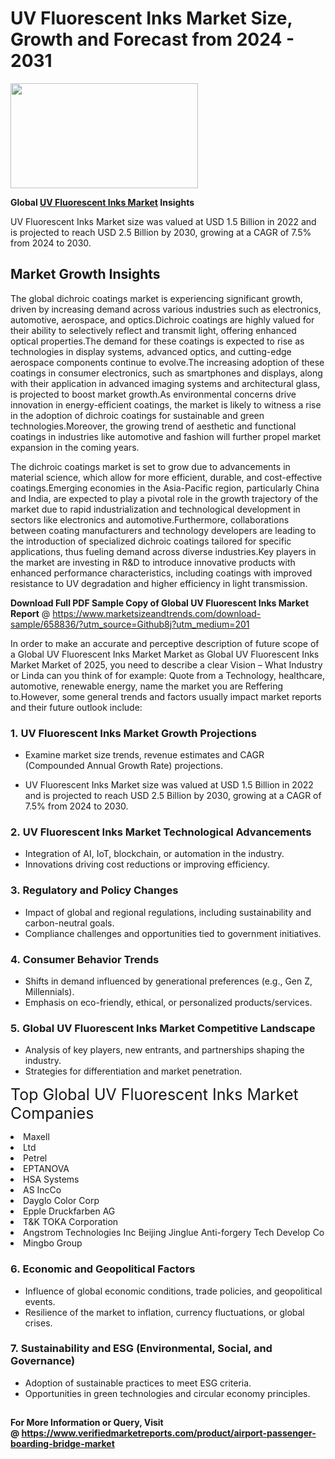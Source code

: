 <H1>UV Fluorescent Inks Market Size, Growth and Forecast from 2024 - 2031</H1><img class="aligncenter size-medium wp-image-584254" src="https://thirdeyenews.in/wp-content/uploads/2024/09/Global-Market-Research-300x168.jpeg" alt="" width="300" height="168" /><p><strong>Global&nbsp;<a href="https://www.marketsizeandtrends.com/download-sample/658836/?utm_source=Github8j?utm_medium=201">UV Fluorescent Inks Market</a> Insights</strong></p><p>UV Fluorescent Inks Market size was valued at USD 1.5 Billion in 2022 and is projected to reach USD 2.5 Billion by 2030, growing at a CAGR of 7.5% from 2024 to 2030.</p><p><h2>Market Growth Insights</h2> <p>The global dichroic coatings market is experiencing significant growth, driven by increasing demand across various industries such as electronics, automotive, aerospace, and optics.Dichroic coatings are highly valued for their ability to selectively reflect and transmit light, offering enhanced optical properties.The demand for these coatings is expected to rise as technologies in display systems, advanced optics, and cutting-edge aerospace components continue to evolve.The increasing adoption of these coatings in consumer electronics, such as smartphones and displays, along with their application in advanced imaging systems and architectural glass, is projected to boost market growth.As environmental concerns drive innovation in energy-efficient coatings, the market is likely to witness a rise in the adoption of dichroic coatings for sustainable and green technologies.Moreover, the growing trend of aesthetic and functional coatings in industries like automotive and fashion will further propel market expansion in the coming years.</p> <p>The dichroic coatings market is set to grow due to advancements in material science, which allow for more efficient, durable, and cost-effective coatings.Emerging economies in the Asia-Pacific region, particularly China and India, are expected to play a pivotal role in the growth trajectory of the market due to rapid industrialization and technological development in sectors like electronics and automotive.Furthermore, collaborations between coating manufacturers and technology developers are leading to the introduction of specialized dichroic coatings tailored for specific applications, thus fueling demand across diverse industries.Key players in the market are investing in R&D to introduce innovative products with enhanced performance characteristics, including coatings with improved resistance to UV degradation and higher efficiency in light transmission.<p><span class=""><strong>Download Full PDF Sample Copy of Global UV Fluorescent Inks Market Report</strong> @ <a href="https://www.marketsizeandtrends.com/download-sample/658836/?utm_source=Github8j?utm_medium=201" target="_blank">https://www.marketsizeandtrends.com/download-sample/658836/?utm_source=Github8j?utm_medium=201</a></span></p><p>In order to make an accurate and perceptive description of future scope of a Global&nbsp;UV Fluorescent Inks Market Market as Global&nbsp;UV Fluorescent Inks Market Market of 2025, you need to describe a clear Vision &ndash; What Industry or Linda can you think of for example: Quote from a Technology, healthcare, automotive, renewable energy, name the market you are Reffering to.However, some general trends and factors usually impact market reports and their future outlook include:</p><h3>1.&nbsp;<strong>UV Fluorescent Inks Market Growth Projections</strong></h3><ul><li>Examine market size trends, revenue estimates and CAGR (Compounded Annual Growth Rate) projections.</li><li><p>UV Fluorescent Inks Market size was valued at USD 1.5 Billion in 2022 and is projected to reach USD 2.5 Billion by 2030, growing at a CAGR of 7.5% from 2024 to 2030.</p></li></ul><h3>2.&nbsp;<strong>UV Fluorescent Inks Market Technological Advancements</strong></h3><ul><li>Integration of AI, IoT, blockchain, or automation in the industry.</li><li>Innovations driving cost reductions or improving efficiency.</li></ul><h3>3.&nbsp;<strong>Regulatory and Policy Changes</strong></h3><ul><li>Impact of global and regional regulations, including sustainability and carbon-neutral goals.</li><li>Compliance challenges and opportunities tied to government initiatives.</li></ul><h3>4.&nbsp;<strong>Consumer Behavior Trends</strong></h3><ul><li>Shifts in demand influenced by generational preferences (e.g., Gen Z, Millennials).</li><li>Emphasis on eco-friendly, ethical, or personalized products/services.</li></ul><h3>5.&nbsp;<strong>Global UV Fluorescent Inks Market Competitive Landscape</strong></h3><ul><li>Analysis of key players, new entrants, and partnerships shaping the industry.</li><li>Strategies for differentiation and market penetration.</li></ul><p data-pm-slice="1 1 []"><span style="color: inherit; font-family: inherit; font-size: 25px;">Top Global UV Fluorescent Inks Market Companies</span></p><div class="" data-test-id=""><p><li>Maxell</li><li>Ltd</li><li> Petrel</li><li> EPTANOVA</li><li> HSA Systems</li><li> AS IncCo</li><li> Dayglo Color Corp</li><li> Epple Druckfarben AG</li><li> T&K TOKA Corporation</li><li> Angstrom Technologies Inc Beijing Jinglue Anti-forgery Tech Develop Co</li><li> Mingbo Group</li></p></div><h3>6.&nbsp;<strong>Economic and Geopolitical Factors</strong></h3><ul><li>Influence of global economic conditions, trade policies, and geopolitical events.</li><li>Resilience of the market to inflation, currency fluctuations, or global crises.</li></ul><h3>7.&nbsp;<strong>Sustainability and ESG (Environmental, Social, and Governance)</strong></h3><ul><li>Adoption of sustainable practices to meet ESG criteria.</li><li>Opportunities in green technologies and circular economy principles.</li></ul><h2><strong style="font-size: 14px;">For More Information or Query, Visit @&nbsp;</strong><a style="background-color: #ffffff; font-size: 14px;" href="https://www.marketsizeandtrends.com/report/uv-fluorescent-inks-market/" target="_blank">https://www.verifiedmarketreports.com/product/airport-passenger-boarding-bridge-market</a></h2>